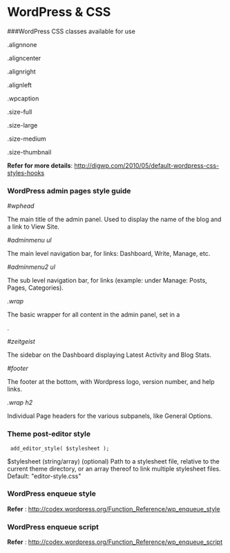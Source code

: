 # WordPress & CSS

###WordPress CSS classes available for use

.alignnone

.aligncenter

.alignright

.alignleft

.wpcaption 

.size-full

.size-large

.size-medium

.size-thumbnail

**Refer for more details**: http://digwp.com/2010/05/default-wordpress-css-styles-hooks


### WordPress admin pages style guide

*#wphead*

The main title of the admin panel. Used to display the name of the blog and a link to View Site.

*#adminmenu ul* 

The main level navigation bar, for links: Dashboard, Write, Manage, etc.

*#adminmenu2 ul* 

The sub level navigation bar, for links (example: under Manage: Posts, Pages, Categories).

*.wrap* 

The basic wrapper for all content in the admin panel, set in a <div>.

*#zeitgeist* 

The sidebar on the Dashboard displaying Latest Activity and Blog Stats.

*#footer* 

The footer at the bottom, with Wordpress logo, version number, and help links.

*.wrap h2* 

Individual Page headers for the various subpanels, like General Options.

### Theme post-editor style
``` add_editor_style( $stylesheet );``` 

$stylesheet
(string/array) (optional) Path to a stylesheet file, relative to the current theme directory, or an array thereof to link multiple stylesheet files.
Default: "editor-style.css"

### WordPress enqueue style

**Refer** : http://codex.wordpress.org/Function_Reference/wp_enqueue_style

### WordPress enqueue script
**Refer** : http://codex.wordpress.org/Function_Reference/wp_enqueue_script
